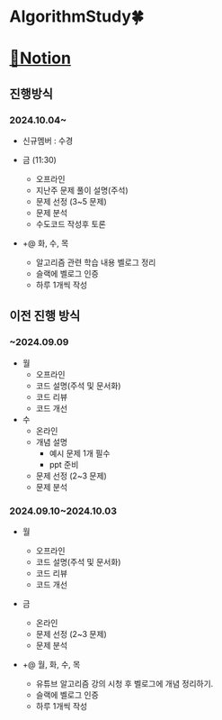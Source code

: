 # AlgorithmStudy🍀
# [📜Notion](https://broadleaf-emu-7be.notion.site/AlgorithmStudy-11034c547b0a80a3af66c23d6b411dab?pvs=4)


## **진행방식**

### **2024.10.04~**
- 신규멤버 : 수경

- 금 (11:30)
    - 오프라인
    - 지난주 문제 풀이 설명(주석)
    - 문제 선정 (3~5 문제)
    - 문제 분석
    - 수도코드 작성후 토론

- +@ 화, 수, 목
    - 알고리즘 관련 학습 내용 벨로그 정리
    - 슬랙에 벨로그 인증
    - 하루 1개씩 작성
  
## 이전 진행 방식

### **~2024.09.09**
- 월
    - 오프라인
    - 코드 설명(주석 및 문서화)
    - 코드 리뷰
    - 코드 개선
- 수
    - 온라인
    - 개념 설명
        - 예시 문제 1개 필수
        - ppt 준비
    - 문제 선정 (2~3 문제)
    - 문제 분석
### **2024.09.10~2024.10.03**
- 월
    - 오프라인
    - 코드 설명(주석 및 문서화)
    - 코드 리뷰
    - 코드 개선
- 금
    - 온라인
    - 문제 선정 (2~3 문제)
    - 문제 분석

- +@ 월, 화, 수, 목
    - 유튜브 알고리즘 강의 시청 후 벨로그에 개념 정리하기.
    - 슬랙에 벨로그 인증
    - 하루 1개씩 작성
  
